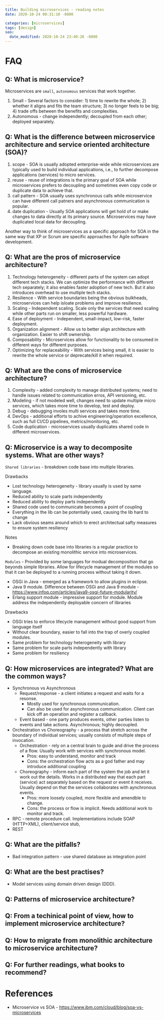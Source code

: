 ```yaml
---
title: Building microservices - reading notes
date: 2020-10-24 00:31:10 -0800

categories: [microservices]
tags: [design]
seo:
  date_modified: 2020-10-24 23:40:26 -0800
---
```

>

# FAQ
## Q: What is microservice? 
Microservices are ``small``, ``autonomous`` services that work together. 
1. Small - Several factors to consider: 1) time to rewrite the whole; 2) whether it aligns and fits the team structure; 3) no longer feels to be big; 4) trade offs between the benefits and complexities. 
2. Autonomous - change independently; decoupled from each other; deployed separately.  

## Q: What is the difference between microservice architecture and service oriented architecture (SOA)?
1. scope - SOA is usually adopted enterprise-wide while microservices are typically used to build individual applications, i.e., to further decompose applications (services) to micro services.
2. reuse - reuse of integrations is the primary goal of SOA while microservices prefers to decoupling and sometimes even copy code or duplicate data to achieve that. 
3. call pattern - SOA usually uses synchronous calls while microservice can have different call patners and asynchronous communication is popular. 
4. date duplication - Usually SOA applications will get hold of or make changes to data directly at its primary source. Microservices may have duplicated local data for decoupling. 

Another way to think of microservices as a specific approach for SOA in the same way that XP or
Scrum are specific approaches for Agile software development.

## Q: What are the pros of microservice architecture?
1. Technology heterogeneity - different parts of the system can adopt different tech stacks. We can optimize the performance with different tech separately; it also enables faster adoption of new tech. But it also introduces overhead to use multiple tech stacks. 
1.  Resilience - With service boundaries being the obvious bulkheads, microservices can help isloate problems and improve resilience. 
1.  Scaling - Independent scaling. Scale only the services that need scaling while other parts run on smaller, less powerful hardware. 
1.  Ease of deployment - Independent, small-impact, low-risk, faster deployment. 
1.  Organization alignment - Allow us to better align architecture with organization. Easier to shift ownership. 
1.  Composability - Microservices allow for functionality to be consumed in different ways for different purposes. 
1.  Optimizing for replaceability - With services being small, it is easier to rewrite the whole service or deprecate/kill it when required. 

## Q: What are the cons of microservice architecture?
1.  Complexity - added complexity to manage distributed systems; need to handle issues related to communication erros, API versioning, etc. 
1.  Modeling - if not modeled well, changes need to update multiple micro services, which takes more time to develop, test and deploy. 
1.  Debug - debugging involes multi services and takes more time. 
1.  DevOps - additional efforts to achive engineering/operation excellence, such as full CI/CD pipelines, metrics/monitoring, etc. 
1.  Code duplication - microservices usually duplicates shared code in different microservices. 

## Q: Microservice is a way to decomposite systems. What are other ways?
``Shared libraries`` - breakdown code base into multiple libraries. 

Drawbacks
  + Lost technology heterogeneity - library usually is used by same language. 
  + Reduced ability to scale parts independently
  + Reduced ability to deploy parts independently
  + Shared code used to communicate becomes a point of coupling
  + Everything in the lib can be potentially used, causing the lib hard to change
  + Lack obvious seams around which to erect architectual safty measures to ensure system resiliency 

Notes
  + Breaking down code base into libraries is a regular practice to decompose an existing monolithic service into microservices. 

``Modules`` - Provided by some languages for modual decomposition that go beyonds simple libraries. Allow for lifecycle management of the modules so that it can be deployed to a running process without taking it down. 
+ OSGi in Java - emerged as a framework to allow plugins in eclipse. 
+ Java 9 module. Difference between OSGi and Java 9 module - https://www.infoq.com/articles/java9-osgi-future-modularity/
+ Erlang support module - impressive support for module. 
Module address the independently deployable concern of libraries

Drawbacks 
  - OSGi tries to enforce lifecycle management without good support from language itself
  - Without clear boundary, easier to fall into the trap of overly coupled modules. 
  - Same problem for technology heterogeneity with library
  - Same problem for scale parts independently with library
  - Same problem for resiliency

  
## Q: How microservices are integrated? What are the common ways?
* Synchronous vs Asynchronous 
  + Request/response - a client initiates a request and waits for a resonse.
    + Mostly used for synchronous communication. 
    + Can also be used for asynchronous communication. Client can kick off an operation and register a callback.  
  * Event based - one party produces events, other parties listen to events and take actions. Asynchronous; highly decoupled.
* Orchestration vs Choreography - a process that stretch across the boundary of individual services; usually consists of multiple steps of invocation.
  + Orchestration - rely on a central brain to guide and drive the process of a flow. Usually work with services with synchronous model. 
    + Pros: easy to understand, monitor and track
    + Cons: the orchestration flow acts as a god father and may introduce additional coupling 
  + Choreography - inform each part of the system the job and let it work out the details. Works in a distributed way that each part (service) act separately based on the request or event it receives. Usually depend on that the services collaborates with aynchronous events. 
    + Pros: more loosely coupled, more flexible and amendble to change. 
    + Cons: the process or flow is implicit. Needs additional work to monitor and track. 
* RPC - remote procedure call. Implementations include SOAP (HTTP+XML), client/service stub, 
* REST 

## Q: What are the pitfalls?
* Bad integration pattern - use shared database as integration point

## Q: What are the best practises?
* Model services using domain driven design (DDD). 

## Q: Patterns of microservice architecture?


## Q: From a techinical point of view, how to implement microservice architecture?

## Q: How to migrate from monolithic architecture to microservice architecture?

## Q: For further readings, what books to recommend?

# References
* Microservice vs SOA - https://www.ibm.com/cloud/blog/soa-vs-microservices

